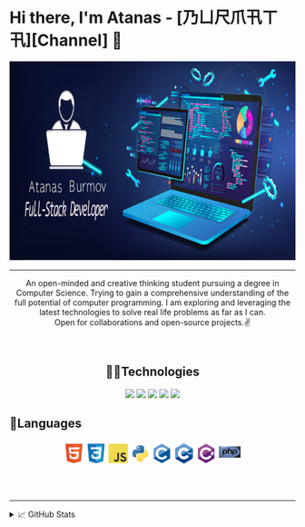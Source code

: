 # Hi there, I'm Atanas - [乃ㄩ尺爪卂ㄒ卂][Channel] 👋

<img src="Data/Photos/Image.png" alt="image" width="850" height="350"/>

---
<p align="center">
  <p1>
    An open-minded and creative thinking student pursuing a degree in Computer Science. 
    Trying to gain a comprehensive understanding of the full potential of computer programming.
    I am exploring and leveraging the latest technologies to solve real life problems as far as I can.<br> 
    Open for collaborations and open-source projects.✌
  </p1>
</p>

&nbsp;
## <center>👨‍💻Technologies</center>
<p align="center">
  <img src="https://img.shields.io/badge/System.Administration-LinuxOS-blue">
  <img src="https://img.shields.io/badge/System.Administration-WindowsOS-blue">
  <img src="https://img.shields.io/badge/DataBase.Manager-MySql-blue">
  <img src="https://img.shields.io/badge/DataBase.Manager-Microsoft.SQL.Server-blue">
  <img src="https://img.shields.io/badge/IoT.Applications-Architecture.And.Design-blue">
</p>

## 📙Languages
<p align="center">
  <img alt="HTML" width="35px" src="https://github.com/devicons/devicon/blob/master/icons/html5/html5-original.svg">
  <img alt="CSS" width="35px" src="https://github.com/devicons/devicon/blob/master/icons/css3/css3-original.svg">
  <img alt="JavaScript" width="35px" src="https://github.com/devicons/devicon/blob/master/icons/javascript/javascript-original.svg">
  <img alt="Python" width="35px" src="https://github.com/devicons/devicon/blob/master/icons/python/python-original.svg">
  <img alt="Python" width="35px" src="https://github.com/devicons/devicon/blob/master/icons/c/c-original.svg">
  <img alt="C++" width="35px" src="https://github.com/devicons/devicon/blob/master/icons/cplusplus/cplusplus-original.svg">
  <img alt="C++" width="35px" src="https://github.com/devicons/devicon/blob/master/icons/csharp/csharp-original.svg">
  <img alt="C++" width="40px" src="https://github.com/devicons/devicon/blob/master/icons/php/php-original.svg">
</p>

<br><br/>

---

<details>
  <summary>📈 GitHub Stats</summary>
  
  <p>&nbsp;</p>

  <img align="left" alt="Burmov stats" src="https://github-readme-stats-flame-seven.vercel.app/api?username=aaburmov18&count_private=true&show_icons=true&hide_border=true&theme=blue-green" />

</details>
